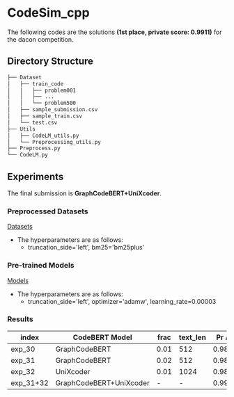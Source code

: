 # CodeSim_cpp

The following codes are the solutions **(1st place, private score: 0.9911)** for the dacon competition.

## Directory Structure

```bash
├── Dataset
│   ├── train_code
│   │   ├── problem001
│   │   ├── ...
│   │   └── problem500
│   ├── sample_submission.csv
│   ├── sample_train.csv
│   └── test.csv
├── Utils
│   ├── CodeLM_utils.py
│   └── Preprocessing_utils.py
├── Preprocess.py
└── CodeLM.py
```

## Experiments

The final submission is **GraphCodeBERT+UniXcoder**.

### Preprocessed Datasets
[Datasets](https://huggingface.co/datasets/GNOEYHEAT/CodeSim_cpp)

* The hyperparameters are as follows:
    - truncation_side='left', bm25='bm25plus'

### Pre-trained Models
[Models](https://huggingface.co/GNOEYHEAT/CodeSim_cpp)

* The hyperparameters are as follows:
    - truncation_side='left', optimizer='adamw', learning_rate=0.00003

### Results

| index     | CodeBERT Model          | frac | text_len | Pr Acc  | Pl Acc  | Val Acc |
|-----------|-------------------------|------|----------|---------|---------|---------|
| exp_30    | GraphCodeBERT           | 0.01 | 512      | 0.98859 | 0.98831 | 0.99641 |
| exp_31    | GraphCodeBERT           | 0.02 | 512      | 0.98909 | 0.98892 | 0.99794 |
| exp_32    | UniXcoder               | 0.01 | 1024     | 0.98942 | 0.98911 | 0.99606 |
| exp_31+32 | GraphCodeBERT+UniXcoder | -    | -        | 0.99111 | 0.99084 | -       |
